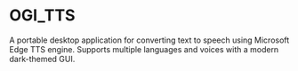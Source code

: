 # OGI_TTS
A portable desktop application for converting text to speech using Microsoft Edge TTS engine. Supports multiple languages and voices with a modern dark-themed GUI.
